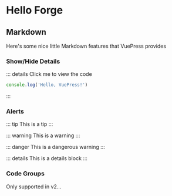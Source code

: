 # Hello Forge

## Markdown

Here's some nice little Markdown features that VuePress provides

### Show/Hide Details

::: details Click me to view the code
```js
console.log('Hello, VuePress!')
```
:::

### Alerts

::: tip
This is a tip
:::

::: warning
This is a warning
:::

::: danger
This is a dangerous warning
:::

::: details
This is a details block
:::

### Code Groups

Only supported in v2...
